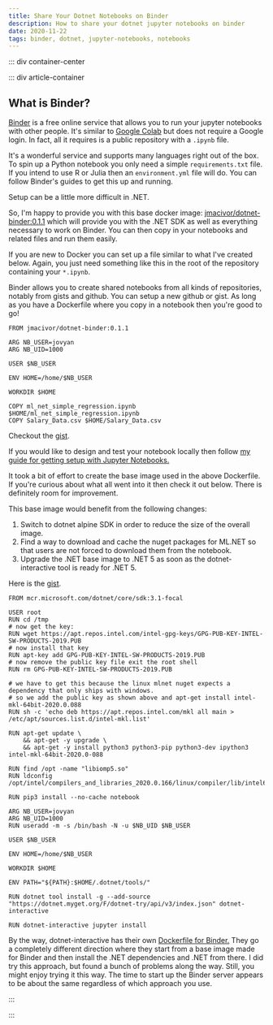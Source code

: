 ```yaml
---
title: Share Your Dotnet Notebooks on Binder
description: How to share your dotnet jupyter notebooks on binder
date: 2020-11-22
tags: binder, dotnet, jupyter-notebooks, notebooks
---
```


<page-header title="Share Your .NET Notebooks on Binder"></page-header>

::: div container-center

<picture-wrapper file-name="heroes/robotmlnet-yes" alt-text="The ML.NET logo with a robot face next to it."></picture-wrapper>

::: div article-container

## What is Binder?

[Binder](https://mybinder.org/) is a free online service that allows you to run your jupyter notebooks with other people. It's similar to [Google Colab](https://colab.research.google.com) but does not require a Google login. In fact, all it requires is a public repository with a `.ipynb` file. 

It's a wonderful service and supports many languages right out of the box. To spin up a Python notebook you only need a simple `requirements.txt` file. If you intend to use R or Julia then an `environment.yml` file will do. You can follow Binder's guides to get this up and running.

Setup can be a little more difficult in .NET. 

So, I'm happy to provide you with this base docker image: [jmacivor/dotnet-binder:0.1.1](https://hub.docker.com/layers/127236981/jmacivor/dotnet-binder/0.1.1/images/sha256-095b5f0245b905d1e9fcce399510198fd98f5b3445d362126453cf3ac526f908?context=explore&tab=layers) which will provide you with the .NET SDK as well as everything necessary to work on Binder. You can then copy in your notebooks and related files and run them easily.

If you are new to Docker you can set up a file similar to what I've created below. Again, you just need something like this in the root of the repository containing your `*.ipynb`. 

Binder allows you to create shared notebooks from all kinds of repositories, notably from gists and github. You can setup a new github or gist. As long as you have a Dockerfile where you copy in a notebook then you're good to go!

``` docker
FROM jmacivor/dotnet-binder:0.1.1

ARG NB_USER=jovyan
ARG NB_UID=1000

USER $NB_USER

ENV HOME=/home/$NB_USER

WORKDIR $HOME

COPY ml_net_simple_regression.ipynb $HOME/ml_net_simple_regression.ipynb
COPY Salary_Data.csv $HOME/Salary_Data.csv
```
Checkout the [gist](https://gist.github.com/RobotOptimist/1bfd719dc621af45a0e633ffa7ecb9ec).

If you would like to design and test your notebook locally then follow [my guide for getting setup with Jupyter Notebooks.](/blog/get-set-up-with-dotnet-and-jupyter-notebooks)

It took a bit of effort to create the base image used in the above Dockerfile. If you're curious about what all went into it then check it out below. There is definitely room for improvement. 

This base image would benefit from the following changes:

1. Switch to dotnet alpine SDK in order to reduce the size of the overall image.
2. Find a way to download and cache the nuget packages for ML.NET so that users are not forced to download them from the notebook.
3. Upgrade the .NET base image to .NET 5 as soon as the dotnet-interactive tool is ready for .NET 5. 

Here is the [gist](https://gist.github.com/RobotOptimist/818873bd61e03a3c934d79d7612e4107).

```
FROM mcr.microsoft.com/dotnet/core/sdk:3.1-focal

USER root
RUN cd /tmp
# now get the key:
RUN wget https://apt.repos.intel.com/intel-gpg-keys/GPG-PUB-KEY-INTEL-SW-PRODUCTS-2019.PUB
# now install that key
RUN apt-key add GPG-PUB-KEY-INTEL-SW-PRODUCTS-2019.PUB
# now remove the public key file exit the root shell
RUN rm GPG-PUB-KEY-INTEL-SW-PRODUCTS-2019.PUB

# we have to get this because the linux mlnet nuget expects a dependency that only ships with windows.
# so we add the public key as shown above and apt-get install intel-mkl-64bit-2020.0.088 
RUN sh -c 'echo deb https://apt.repos.intel.com/mkl all main > /etc/apt/sources.list.d/intel-mkl.list'

RUN apt-get update \
    && apt-get -y upgrade \
    && apt-get -y install python3 python3-pip python3-dev ipython3 intel-mkl-64bit-2020.0-088

RUN find /opt -name "libiomp5.so"
RUN ldconfig /opt/intel/compilers_and_libraries_2020.0.166/linux/compiler/lib/intel64_lin/

RUN pip3 install --no-cache notebook

ARG NB_USER=jovyan
ARG NB_UID=1000
RUN useradd -m -s /bin/bash -N -u $NB_UID $NB_USER

USER $NB_USER

ENV HOME=/home/$NB_USER

WORKDIR $HOME

ENV PATH="${PATH}:$HOME/.dotnet/tools/"

RUN dotnet tool install -g --add-source "https://dotnet.myget.org/F/dotnet-try/api/v3/index.json" dotnet-interactive

RUN dotnet-interactive jupyter install

```

By the way, dotnet-interactive has their own [Dockerfile for Binder.](https://github.com/dotnet/interactive/blob/main/Dockerfile) They go a completely different direction where they start from a base image made for Binder and then install the .NET dependencies and .NET from there. I did try this approach, but found a bunch of problems along the way. Still, you might enjoy trying it this way. The time to start up the Binder server appears to be about the same regardless of which approach you use.

:::

:::
